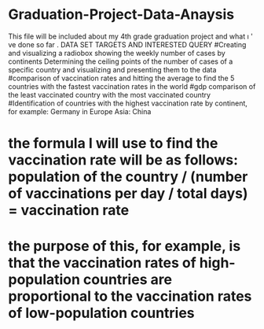 # Graduation-Project-Data-Anaysis
This file will be included about my 4th grade graduation project and what ı ' ve done so far .
DATA SET TARGETS AND INTERESTED QUERY
#Creating and visualizing a radiobox showing the weekly number of cases by continents
Determining the ceiling points of the number of cases of a specific country and visualizing and presenting them to the data
#comparison of vaccination rates and hitting the average to find the 5 countries with the fastest vaccination rates in the world
#gdp comparison of the least vaccinated country with the most vaccinated country
#Identification of countries with the highest vaccination rate by continent, for example: Germany in Europe Asia: China
# the formula I will use to find the vaccination rate will be as follows: population of the country / (number of vaccinations per day / total days) = vaccination rate
# the purpose of this, for example, is that the vaccination rates of high-population countries are proportional to the vaccination rates of low-population countries
